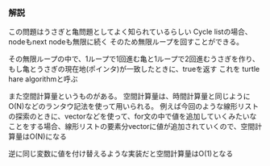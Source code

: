 ### 解説
この問題はうさぎと亀問題としてよく知られているらしい
Cycle listの場合、nodeもnext nodeも無限に続く
そのため無限ループを回すことができる。

その無限ループの中で、1ループで1回進む亀と1ループで2回進むうさぎを作り、もし亀とうさぎの現在地(ポインタ)が一致したときに、trueを返す
これを turtle hare algorithmと呼ぶ

また空間計算量というものがある。
空間計算量は、時間計算量と同じようにO(N)などのランタウ記法を使って用いられる。
例えば今回のような線形リストの探索のときに、vectorなどを使って、for文の中で値を追加していくみたいなことをする場合、線形リストの要素分vectorに値が追加されていくので、空間計算量はO(N)になる

逆に同じ変数に値を付け替えるような実装だと空間計算量はO(1)となる
